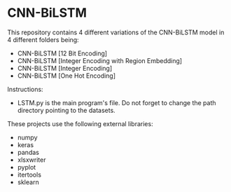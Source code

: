 # CNN-BiLSTM
This repository contains 4 different variations of the CNN-BiLSTM model in 4 different folders being:

- CNN-BiLSTM [12 Bit Encoding]
- CNN-BiLSTM [Integer Encoding with Region Embedding]
- CNN-BiLSTM [Integer Encoding]
- CNN-BiLSTM [One Hot Encoding]

Instructions:

- LSTM.py is the main program's file. Do not forget to change the path directory pointing to the datasets.

These projects use the following external libraries:

- numpy
- keras
- pandas
- xlsxwriter
- pyplot
- itertools
- sklearn
